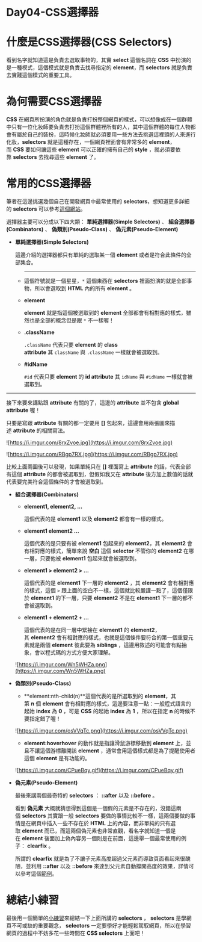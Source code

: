 # Day04-CSS選擇器

# **什麼是CSS選擇器(CSS Selectors)**

看到名字就知道這是負責去選取事物的，其實 **select** 這個名詞在 **CSS** 中扮演的是一種模式，這個模式就是負責去找尋指定的 **element**，而 **selectors** 就是負責去實踐這個模式的重要工具。

# **為何需要CSS選擇器**

**CSS** 在網頁所扮演的角色就是負責打扮整個網頁的樣式，可以想像成在一個群體中只有一位化妝師要負責去打扮這個群體裡所有的人，其中這個群體的每位人物都會有屬於自己的裝扮，這時候化妝師就必須要用一些方法去挑選這裡頭的人來進行化妝，**selectors** 就是這種存在，一個網頁裡面會有非常多的 **element**，而 **CSS** 要如何讓這些 **element** 可以正確的擁有自己的 **style** ，就必須要依靠 **selectors** 去找尋這些 **element** 了。

# **常用的CSS選擇器**

筆者在這邊挑選幾個自己在開發網頁中最常使用的 **selectors**，想知道更多詳細的 **selectors** 可以參考[這個網站](https://www.w3schools.com/cssref/css_selectors.asp)。

選擇器主要可以分成以下四大類： **單純選擇器(Simple Selectors)** 、 **組合選擇器(Combinators)** 、 **偽類別(Pseudo-Class)** 、 **偽元素(Pseudo-Element)**

- **單純選擇器(Simple Selectors)**
    
    這邊介紹的選擇器都只有單純的選取某一個 **element** 或者是符合此條件的全部集合。
    
    - ****
        
        這個符號就是一個星星，`*` 這個東西在 **selectors** 裡面扮演的就是全部事物，所以會選取到 **HTML** 內的所有 **element** 。
        
    - **element**
        
        **element** 就是指這個被選取到的 **element** 全部都會有相對應的樣式，雖然也是全部的概念但是跟 `*` 不一樣喔！
        
    - **.className**
        
        `.className` 代表只要 **element** 的 **class attribute** 其 `className` 與 `.className` 一樣就會被選取到。
        
    - **#idName**
        
        `#id` 代表只要 **element** 的 **id attribute** 其 `idName` 與 `#idName` 一樣就會被選取到。
        

---

接下來要來講點跟 **attribute** 有關的了，這邊的 **attribute** 並不包含 **global attribute** 喔！

只要是寫跟 **attribute** 有關的都一定要用 **[]** 包起來，這邊會用兩張圖來描述 **attribute** 的相關寫法。

![https://i.imgur.com/8rxZvoe.jpg](https://i.imgur.com/8rxZvoe.jpg)

![https://i.imgur.com/RBgp7RX.jpg](https://i.imgur.com/RBgp7RX.jpg)

比較上面兩圖後可以發現，如果單純只在 **[]** 裡面寫上 **attribute** 的話，代表全部有這個 **attribute** 的都會被選取到，但假如我又在 **attribute** 後方加上數值的話就代表要完美符合這個條件的才會被選取到。

- **組合選擇器(Combinators)**
    - **element1, element2, ...**
        
        這個代表的是 **element1** 以及 **element2** 都會有一樣的樣式。
        
    - **element1 element2 ...**
        
        這個代表的是只要有被 **element1** 包起來的 **element2**，其 **element2** 會有相對應的樣式，簡單來說 **空白** 這個 **selector** 不管你的 **element2** 在哪一層，只要他被 **element1** 包起來就會被選取到。
        
    - **element1 > element2 > ...**
        
        這個代表的是 **element1** 下一層的 **element2** ，其 **element2** 會有相對應的樣式，這個 `>` 跟上面的空白不一樣，這個就比較嚴謹一點了，這個僅限於 **element1** 的下一層，只要 **element2** 不是在 **element1** 下一層的都不會被選取到。
        
    - **element1 + element2 + ...**
        
        這個代表的是在同一層中緊接在 **element1** 的 **element2**，其 **element2** 會有相對應的樣式，也就是這個條件要符合的第一個重要元素就是兩個 **element** 彼此要為 **siblings** ，這邊用敘述的可能會有點抽象，會以程式碼的方式方便大家理解。
        
    
    ![https://i.imgur.com/Wn5WHZa.png](https://i.imgur.com/Wn5WHZa.png)
    
- **偽類別(Pseudo-Class)**
    - **element:nth-child(n)**這個代表的是所選取到的 **element**，其第 **n** 個 **element** 會有相對應的樣式，這邊要注意一點：一般程式語言的起始 **index** 為 **0** ，可是 **CSS** 的起始 **index** 為 **1** ，所以在指定 **n** 的時候不要指定錯了喔！
    
    ![https://i.imgur.com/osVVqTc.png](https://i.imgur.com/osVVqTc.png)
    
    - **element:hoverhover** 的動作就是指讓滑鼠游標移動到 **element** 上，並且不讓這個游標離開該 **element** ，通常會用這個樣式都是為了提醒使用者這個 **element** 是有功能的。
    
    ![https://i.imgur.com/CPueBqy.gif](https://i.imgur.com/CPueBqy.gif)
    
- **偽元素(Pseudo-Element)**
    
    最後來講兩個最奇特的 **selectors** ： **::after** 以及 **::before** 。
    
    看到 **偽元素** 大概就猜想得到這個是一個假的元素是不存在的，沒錯這兩個 **selectors** 其實跟一般 **selectors** 要做的事情比較不一樣，這兩個要做的事情是在網頁中插入一些不存在於 **HTML** 上的內容，而非單純的只有選取 **element** 而已，而這兩個偽元素也非常直觀，看名字就知道一個是在 **element** 後面加上偽內容另一個則是在前面，這邊舉一個最常使用的例子： **clearfix** 。
    
    所謂的 **clearfix** 就是為了不讓子元素高度超過父元素而導致頁面看起來很醜陋，並利用 **::after** 以及 **::before** 來達到父元素自動撐開高度的效果，詳情可以參考這個[範例](https://www.w3schools.com/css/tryit.asp?filename=trycss_layout_clearfix2)。
    

# **總結小練習**

最後用ㄧ個簡單的[小練習](https://codepen.io/Andy-Chen/pen/NOdapM)來總結一下上面所講的 **selectors** ， **selectors** 是學網頁不可或缺的重要觀念， **selectors** 一定要學好才能輕鬆駕馭網頁，所以在學習網頁的過程中不妨多花一些時間在 **CSS selectors** 上面吧！